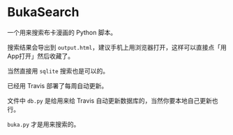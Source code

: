 # BukaSearch

一个用来搜索布卡漫画的 Python 脚本。

搜索结果会导出到 `output.html`，建议手机上用浏览器打开，这样可以直接点「用App打开」然后收藏了。

当然直接用 `sqlite` 搜索也是可以的。

已经用 Travis 部署了每周自动更新。

文件中 `db.py` 是给用来给 Travis 自动更新数据库的，当然你要本地自己更新也行。

`buka.py` 才是用来搜索的。
